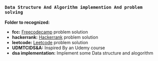 ### `Data Structure And Algorithm implemention And problem solving`

**Folder to recognized:**  

- **fcc:** [Freecodecamp](https://www.freecodecamp.org/) problem solution
- **hackerrank:** [Hackerrank](https://www.hackerrank.com/) problem solution
- **leetcode:** [Leetcode](https://www.leetcode.com/) problem solution
- **UDMTCIDS&A:** Inspired By an Udemy course 
- **dsa implementation:** Implement some Data structure and alogorithm